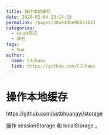 ```yaml
---
title: 操作本地缓存
date: 2020-02-04 13:14:19
permalink: /pages/30a94dbe96873b33
categories:
  - 《Vue》笔记
  - 其他
tags:
  - Vue
author:
  name: CJChans
  link: https://github.com/CJChans
---
```

# 操作本地缓存

<https://github.com/ustbhuangyi/storage>

操作 sessionStorage 和 localStorage 。

